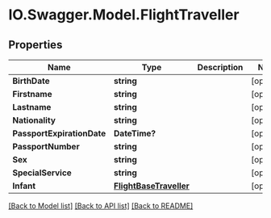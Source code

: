 # IO.Swagger.Model.FlightTraveller
## Properties

Name | Type | Description | Notes
------------ | ------------- | ------------- | -------------
**BirthDate** | **string** |  | [optional] 
**Firstname** | **string** |  | [optional] 
**Lastname** | **string** |  | [optional] 
**Nationality** | **string** |  | [optional] 
**PassportExpirationDate** | **DateTime?** |  | [optional] 
**PassportNumber** | **string** |  | [optional] 
**Sex** | **string** |  | [optional] 
**SpecialService** | **string** |  | [optional] 
**Infant** | [**FlightBaseTraveller**](FlightBaseTraveller.md) |  | [optional] 

[[Back to Model list]](../README.md#documentation-for-models) [[Back to API list]](../README.md#documentation-for-api-endpoints) [[Back to README]](../README.md)

